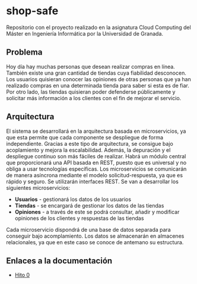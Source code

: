 # shop-safe
Repositorio con el proyecto realizado en la asignatura Cloud Computing del Máster en Ingeniería Informática por la Universidad de Granada.

## Problema
Hoy día hay muchas personas que desean realizar compras en línea. También existe una gran cantidad de tiendas cuya fiabilidad desconocen. Los usuarios quisieran conocer las opiniones de otras personas que ya han realizado compras en una determinada tienda para saber si esta es de fiar. Por otro lado, las tiendas quisieran poder defenderse públicamente y solicitar más información a los clientes con el fin de mejorar el servicio.

## Arquitectura
El sistema se desarrollará en la arquitectura basada en microservicios, ya que esta permite que cada componente se despliegue de forma independiente. Gracias a este tipo de arquitectura, se consigue bajo acoplamiento y mejora la escalabilidad. Además, la depuración y el despliegue continuo son más fáciles de realizar. Habrá un módulo central que proporcionará una API basada en REST, puesto que es universal y no obliga a usar tecnologías específicas. Los microservicios se comunicarán de manera asíncrona mediante el modelo solicitud-respuesta, ya que es rápido y seguro. Se utilizarán interfaces REST. Se van a desarrollar los siguientes microservicios:
* **Usuarios** - gestionará los datos de los usuarios
* **Tiendas** - se encargará de gestionar los datos de las tiendas
* **Opiniones** - a través de este se podrá consultar, añadir y modificar opiniones de los clientes y respuestas de las tiendas

Cada microservicio dispondrá de una base de datos separada para conseguir bajo acomplamiento. Los datos se almacenarán en almacenes relacionales, ya que en este caso se conoce de antemano su estructura.

## Enlaces a la documentación
* [Hito 0](https://github.com/januszewskimar/CC-proyecto/blob/main/docs/hito-0.md)
